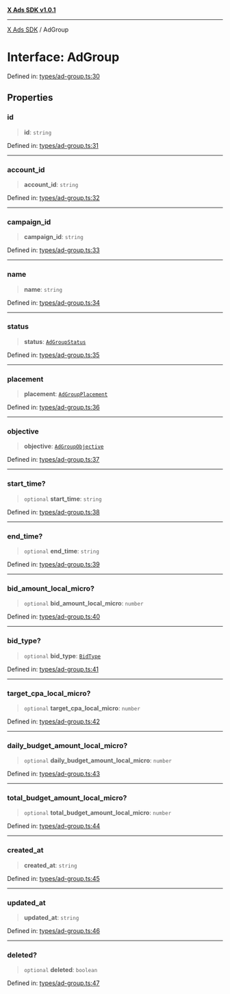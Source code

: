 [**X Ads SDK v1.0.1**](../README.md)

***

[X Ads SDK](../globals.md) / AdGroup

# Interface: AdGroup

Defined in: [types/ad-group.ts:30](https://github.com/kage1020/x-ads-sdk/blob/main/src/types/ad-group.ts#L30)

## Properties

### id

> **id**: `string`

Defined in: [types/ad-group.ts:31](https://github.com/kage1020/x-ads-sdk/blob/main/src/types/ad-group.ts#L31)

***

### account\_id

> **account\_id**: `string`

Defined in: [types/ad-group.ts:32](https://github.com/kage1020/x-ads-sdk/blob/main/src/types/ad-group.ts#L32)

***

### campaign\_id

> **campaign\_id**: `string`

Defined in: [types/ad-group.ts:33](https://github.com/kage1020/x-ads-sdk/blob/main/src/types/ad-group.ts#L33)

***

### name

> **name**: `string`

Defined in: [types/ad-group.ts:34](https://github.com/kage1020/x-ads-sdk/blob/main/src/types/ad-group.ts#L34)

***

### status

> **status**: [`AdGroupStatus`](../enumerations/AdGroupStatus.md)

Defined in: [types/ad-group.ts:35](https://github.com/kage1020/x-ads-sdk/blob/main/src/types/ad-group.ts#L35)

***

### placement

> **placement**: [`AdGroupPlacement`](../enumerations/AdGroupPlacement.md)

Defined in: [types/ad-group.ts:36](https://github.com/kage1020/x-ads-sdk/blob/main/src/types/ad-group.ts#L36)

***

### objective

> **objective**: [`AdGroupObjective`](../enumerations/AdGroupObjective.md)

Defined in: [types/ad-group.ts:37](https://github.com/kage1020/x-ads-sdk/blob/main/src/types/ad-group.ts#L37)

***

### start\_time?

> `optional` **start\_time**: `string`

Defined in: [types/ad-group.ts:38](https://github.com/kage1020/x-ads-sdk/blob/main/src/types/ad-group.ts#L38)

***

### end\_time?

> `optional` **end\_time**: `string`

Defined in: [types/ad-group.ts:39](https://github.com/kage1020/x-ads-sdk/blob/main/src/types/ad-group.ts#L39)

***

### bid\_amount\_local\_micro?

> `optional` **bid\_amount\_local\_micro**: `number`

Defined in: [types/ad-group.ts:40](https://github.com/kage1020/x-ads-sdk/blob/main/src/types/ad-group.ts#L40)

***

### bid\_type?

> `optional` **bid\_type**: [`BidType`](../enumerations/BidType.md)

Defined in: [types/ad-group.ts:41](https://github.com/kage1020/x-ads-sdk/blob/main/src/types/ad-group.ts#L41)

***

### target\_cpa\_local\_micro?

> `optional` **target\_cpa\_local\_micro**: `number`

Defined in: [types/ad-group.ts:42](https://github.com/kage1020/x-ads-sdk/blob/main/src/types/ad-group.ts#L42)

***

### daily\_budget\_amount\_local\_micro?

> `optional` **daily\_budget\_amount\_local\_micro**: `number`

Defined in: [types/ad-group.ts:43](https://github.com/kage1020/x-ads-sdk/blob/main/src/types/ad-group.ts#L43)

***

### total\_budget\_amount\_local\_micro?

> `optional` **total\_budget\_amount\_local\_micro**: `number`

Defined in: [types/ad-group.ts:44](https://github.com/kage1020/x-ads-sdk/blob/main/src/types/ad-group.ts#L44)

***

### created\_at

> **created\_at**: `string`

Defined in: [types/ad-group.ts:45](https://github.com/kage1020/x-ads-sdk/blob/main/src/types/ad-group.ts#L45)

***

### updated\_at

> **updated\_at**: `string`

Defined in: [types/ad-group.ts:46](https://github.com/kage1020/x-ads-sdk/blob/main/src/types/ad-group.ts#L46)

***

### deleted?

> `optional` **deleted**: `boolean`

Defined in: [types/ad-group.ts:47](https://github.com/kage1020/x-ads-sdk/blob/main/src/types/ad-group.ts#L47)
